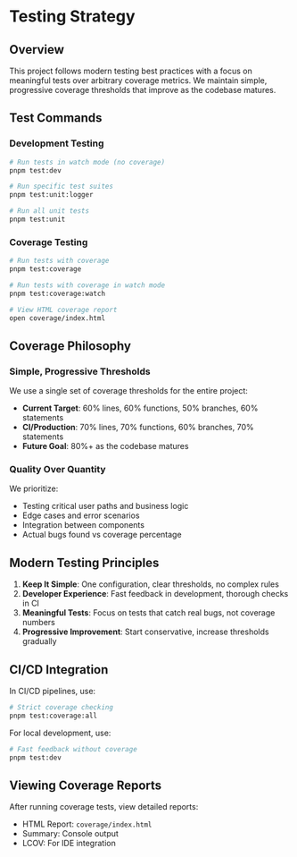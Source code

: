 # Testing Strategy

## Overview

This project follows modern testing best practices with a focus on meaningful tests over arbitrary coverage metrics. We maintain simple, progressive coverage thresholds that improve as the codebase matures.

## Test Commands

### Development Testing

```bash
# Run tests in watch mode (no coverage)
pnpm test:dev

# Run specific test suites
pnpm test:unit:logger

# Run all unit tests
pnpm test:unit
```

### Coverage Testing

```bash
# Run tests with coverage
pnpm test:coverage

# Run tests with coverage in watch mode
pnpm test:coverage:watch

# View HTML coverage report
open coverage/index.html
```

## Coverage Philosophy

### Simple, Progressive Thresholds

We use a single set of coverage thresholds for the entire project:

- **Current Target**: 60% lines, 60% functions, 50% branches, 60% statements
- **CI/Production**: 70% lines, 70% functions, 60% branches, 70% statements
- **Future Goal**: 80%+ as the codebase matures

### Quality Over Quantity

We prioritize:

- Testing critical user paths and business logic
- Edge cases and error scenarios
- Integration between components
- Actual bugs found vs coverage percentage

## Modern Testing Principles

1. **Keep It Simple**: One configuration, clear thresholds, no complex rules
2. **Developer Experience**: Fast feedback in development, thorough checks in CI
3. **Meaningful Tests**: Focus on tests that catch real bugs, not coverage numbers
4. **Progressive Improvement**: Start conservative, increase thresholds gradually

## CI/CD Integration

In CI/CD pipelines, use:

```bash
# Strict coverage checking
pnpm test:coverage:all
```

For local development, use:

```bash
# Fast feedback without coverage
pnpm test:dev
```

## Viewing Coverage Reports

After running coverage tests, view detailed reports:

- HTML Report: `coverage/index.html`
- Summary: Console output
- LCOV: For IDE integration
